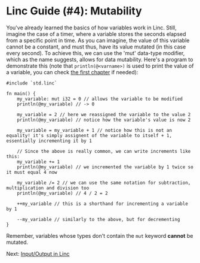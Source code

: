# Linc Guide (#4): Mutability

You've already learned the basics of how variables work in Linc. Still, imagine the case of a timer, where a variable stores the seconds elapsed from a specific point in time. As you can imagine, the value of this variable cannot be a constant, and must thus, have its value mutated (in this case every second). To achieve this, we can use the 'mut' data-type modifier, which as the name suggests, allows for data mutability. Here's a program to demonstrate this (note that `println(@<varname>)` is used to print the value of a variable, you can check [the first chapter](./1-hello_world.md) if needed):

```linc
#include `std.linc`

fn main() {
    my_variable: mut i32 = 0 // allows the variable to be modified
    println(@my_variable) // -> 0

    my_variable = 2 // here we reassigned the variable to the value 2
    println(@my_variable) // notice how the variable's value is now 2

    my_variable = my_variable + 1 // notice how this is not an equality! it's simply assignent of the variable to itself + 1, essentially incrementing it by 1

    // Since the above is really common, we can write increments like this:
    my_variable += 1
    println(@my_variable) // we incremented the variable by 1 twice so it must equal 4 now

    my_variable /= 2 // we can use the same notation for subtraction, multiplication and division too
    println(@my_variable) // 4 / 2 = 2

    ++my_variable // this is a shorthand for incrementing a variable by 1

    --my_variable // similarly to the above, but for decrementing
}
```

Remember, variables whose types don't contain the `mut` keyword **cannot** be mutated.

Next: [Input/Output in Linc](./5-io.md)
